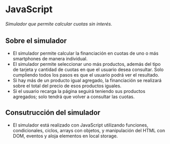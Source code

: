 # JavaScript
###### Simulador que permite calcular cuotas sin interés.

## Sobre el simulador
- El simulador permite calcular la financiación en cuotas de uno o más smartphones de manera individual.
- El simulador permite seleccionar uno más productos, además del tipo de tarjeta y cantidad de cuotas en que el usuario desea consultar. Solo cumpliendo todos los pasos es que el usuario podrá ver el resultado.
- Si hay más de un producto igual agregado, la financiación se realizará sobre el total del precio de esos productos iguales.
- Si el usuario recarga la página seguirá teniendo sus productos agregados; solo tendrá que volver a consultar las cuotas.

## Consutrucción del simulador
- El simulador está realizado con JavaScript utilizando funciones, condicionales, ciclos, arrays con objetos, y manipulación del HTML con DOM, eventos y aloja elementos en local storage.

